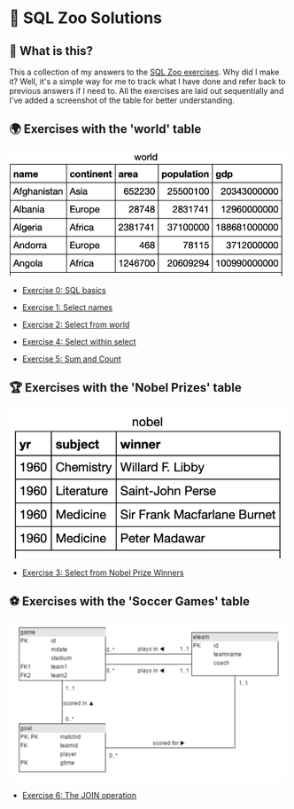 # 🐘 SQL Zoo Solutions

## 📘 What is this?

This a collection of my answers to the [SQL Zoo exercises](https://sqlzoo.net/wiki/SQL_Tutorial). 
Why did I make it? Well, it's a simple way for me to track what I have done and refer back to previous answers if I need to. 
All the exercises are laid out sequentially and I've added a screenshot of the table for better understanding.

## 🌍 Exercises with the 'world' table

<img src="images/world.png" alt="World Table" width="500"/>

- [Exercise 0: SQL basics](https://github.com/niamhireland/SQL_Zoo_Answers/blob/main/0%3A%20select_basics.sql)

- [Exercise 1: Select names](https://github.com/niamhireland/SQL_Zoo_Answers/blob/main/1%3A%20select_names.sql)

- [Exercise 2: Select from world](https://github.com/niamhireland/SQL_Zoo_Answers/blob/main/2.%20select_from_world.sql)

- [Exercise 4: Select within select](https://github.com/niamhireland/SQL_Zoo_Answers/blob/main/4.%20select_within_select.sql)

- [Exercise 5: Sum and Count](https://github.com/niamhireland/SQL_Zoo_Answers/blob/main/5.%20sum_and_count.sql)

## 🏆 Exercises with the 'Nobel Prizes' table

<img src="images/nobel.png" alt="Nobel Prize Winners" width="500"/>

- [Exercise 3: Select from Nobel Prize Winners](https://github.com/niamhireland/SQL_Zoo_Answers/blob/main/3.%20nobel.sql)

## ⚽ Exercises with the 'Soccer Games' table

<img src="images/game.png" alt="Soccer Games Table" width="500"/>

- [Exercise 6: The JOIN operation](https://github.com/niamhireland/SQL_Zoo_Answers/blob/main/6.%20join_operation.sql)
